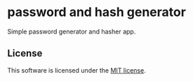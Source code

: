 # password and hash generator
Simple password generator and hasher app.

## License
This software is licensed under the [MIT license](LICENSE).
